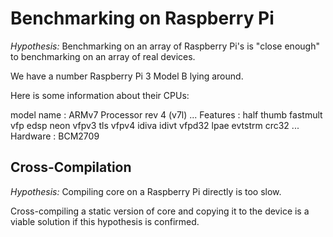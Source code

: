 # Benchmarking on Raspberry Pi

_Hypothesis:_ Benchmarking on an array of Raspberry Pi's is "close enough" to
benchmarking on an array of real devices.

We have a number Raspberry Pi 3 Model B lying around.

Here is some information about their CPUs:

  model name  : ARMv7 Processor rev 4 (v7l)
  ...
  Features  : half thumb fastmult vfp edsp neon vfpv3 tls vfpv4 idiva idivt vfpd32 lpae evtstrm crc32
  ...
  Hardware  : BCM2709

## Cross-Compilation

_Hypothesis:_ Compiling core on a Raspberry Pi directly is too slow.

Cross-compiling a static version of core and copying it to the device is a
viable solution if this hypothesis is confirmed.
